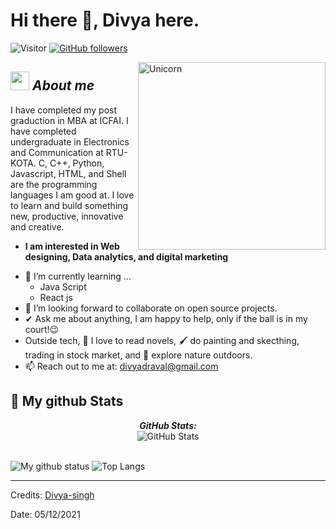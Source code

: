 # Hi there 👋, Divya here. 
![Visitor](https://visitor-badge.laobi.icu/badge?page_id=Divya-singh.repoName) [![GitHub followers](https://img.shields.io/github/followers/Divya-singh.svg?style=social&label=Follow)](https://github.com/Bhargavi-hash?tab=followers)<br/>

<!--
**Divya-singh/Divya-singh** is a ✨ _special_ ✨ repository because its `README.md` (this file) appears on your GitHub profile.
-->

<img align="right" width=300px alt="Unicorn" src="https://c.tenor.com/GN73MKBawZYAAAAi/busy-cute.gif" />

## <img src="https://media.giphy.com/media/ObNTw8Uzwy6KQ/giphy.gif" width="30px">&nbsp;***About me***

I have completed my post graduction in MBA at ICFAI. I have completed undergraduate in Electronics and Communication at RTU-KOTA. C, C++, Python, Javascript, HTML, and Shell are the programming languages I am good at. I love to learn and build something new, productive, innovative and creative.
* **I am interested in Web designing, Data analytics, and digital marketing**
- 🌱 I’m currently learning ...
  - Java Script
  - React js
- 👯 I’m looking forward to collaborate on open source projects.
- ✔ Ask me about anything, I am happy to help, only if the ball is in my court!😉<br>
- Outside tech, 📖 I love to read novels, 🖌️ do painting and skecthing, trading in stock market, and 🌴 explore nature outdoors.
- 📫 Reach out to me at: <a href="divyadraval@gmail.com">divyadraval@gmail.com</a>


<h2>👀 My github Stats</h2>

<div>
<!--   <p align="center">
    <b><em>Now listening to:</em></b> <br/>
    <img src="https://spotify-github-profile.vercel.app/api/view?uid=Divya-singh&cover_image=true&theme=novatorem" alt="Now Listenting to" />
  </p> -->
  
  <p align="center">
  <b><em>GitHub Stats:</em></b> <br/>
    <img src="https://github-readme-streak-stats.herokuapp.com/?user=Divya-singh" alt="GitHub Stats" /> <br/><br/>
  
![My github status](https://github-readme-stats.vercel.app/api?username=Divya-singh&show_icons=true&include_all_commits=true)
![Top Langs](https://github-readme-stats.vercel.app/api/top-langs/?username=Divya-singh&layout=compact)

---------------------------------------------------------------------------------------------------------------------
Credits: <a href="https://github.com/Bhargavi-hash">Divya-singh</a>

Date: 05/12/2021
